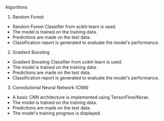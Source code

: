 Algorithms
  1. Random Forest
  - Random Forest Classifier from scikit-learn is used.
  - The model is trained on the training data.
  - Predictions are made on the test data.
  - Classification report is generated to evaluate the model's performance.

2. Gradient Boosting
  - Gradient Boosting Classifier from scikit-learn is used.
  - The model is trained on the training data.
  - Predictions are made on the test data.
  - Classification report is generated to evaluate the model's performance.

3. Convolutional Neural Network (CNN)
  - A basic CNN architecture is implemented using TensorFlow/Keras.
  - The model is trained on the training data.
  - Predictions are made on the test data.
  - The model's training progress is displayed.
